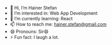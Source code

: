 - 👋 Hi, I’m Hainer Stefan
- 👀 I’m interested in: Web App Development 
- 🌱 I’m currently learning: React
- 📫 How to reach me: hainer.stefan@gmail.com 
- 😄 Pronouns: Sir😄
- ⚡ Fun fact: I laugh a lot.
